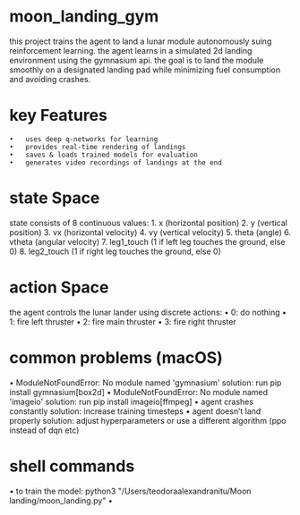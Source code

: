 # moon_landing_gym

this project trains the agent to land a lunar module autonomously suing reinforcement learning. the agent learns in a simulated 2d landing environment using the gymnasium api. the goal is to land the module smoothly on a designated landing pad while minimizing fuel consumption and avoiding crashes. 

# key Features
	•	uses deep q-networks for learning
	•	provides real-time rendering of landings
	•	saves & loads trained models for evaluation
	•	generates video recordings of landings at the end


# state Space
state consists of 8 continuous values:
	1.	x (horizontal position)
	2.	y (vertical position)
	3.	vx (horizontal velocity)
	4.	vy (vertical velocity)
	5.	theta (angle)
	6.	vtheta (angular velocity)
	7.	leg1_touch (1 if left leg touches the ground, else 0)
	8.	leg2_touch (1 if right leg touches the ground, else 0)

# action Space

the agent controls the lunar lander using discrete actions:
	•	0: do nothing
	•	1: fire left thruster
	•	2: fire main thruster
	•	3: fire right thruster

# common problems (macOS)
  • ModuleNotFoundError: No module named 'gymnasium'
    solution: run pip install gymnasium[box2d]
  • ModuleNotFoundError: No module named 'imageio'
    solution: run pip install imageio[ffmpeg]
  • agent crashes constantly
    solution: increase training timesteps
  • agent doesn’t land properly
    solution: adjust hyperparameters or use a different algorithm (ppo instead of dqn etc)

# shell commands
  • to train the model:
    python3 "/Users/teodoraalexandranitu/Moon landing/moon_landing.py"
  • 
